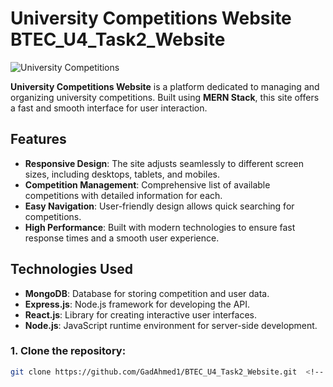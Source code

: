 # University Competitions Website BTEC_U4_Task2_Website

![University Competitions](https://i.ibb.co/QCpsrY4/One.png) 

**University Competitions Website** is a platform dedicated to managing and organizing university competitions. Built using **MERN Stack**, this site offers a fast and smooth interface for user interaction.

## Features

- **Responsive Design**: The site adjusts seamlessly to different screen sizes, including desktops, tablets, and mobiles.
- **Competition Management**: Comprehensive list of available competitions with detailed information for each.
- **Easy Navigation**: User-friendly design allows quick searching for competitions.
- **High Performance**: Built with modern technologies to ensure fast response times and a smooth user experience.

## Technologies Used

- **MongoDB**: Database for storing competition and user data.
- **Express.js**: Node.js framework for developing the API.
- **React.js**: Library for creating interactive user interfaces.
- **Node.js**: JavaScript runtime environment for server-side development.

### 1. Clone the repository:

```bash
git clone https://github.com/GadAhmed1/BTEC_U4_Task2_Website.git  <!-- Replace with your actual repository link -->
